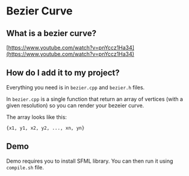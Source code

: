 # Bezier Curve

## What is a bezier curve?

[https://www.youtube.com/watch?v=pnYccz1Ha34](https://www.youtube.com/watch?v=pnYccz1Ha34)

## How do I add it to my project?

Everything you need is in `bezier.cpp` and `bezier.h` files.

In `bezier.cpp` is a single function that return an array of vertices (with a given resolution) so you can render your bezeier curve.

The array looks like this:

`{x1, y1, x2, y2, ..., xn, yn}`

## Demo

Demo requires you to install SFML library. You can then run it using `compile.sh` file.
